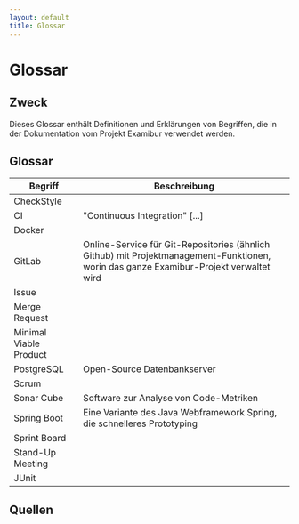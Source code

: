 ```yaml
---
layout: default
title: Glossar
---
```

# Glossar

## Zweck
Dieses Glossar enthält Definitionen und Erklärungen von Begriffen, die in der Dokumentation vom Projekt Examibur verwendet werden.

## Glossar

Begriff                     |  Beschreibung
----------------------------|----------------
 CheckStyle                 | 
 CI                         | "Continuous Integration" [...]
 Docker                     |  
 GitLab                     | Online-Service für Git-Repositories (ähnlich Github) mit Projektmanagement-Funktionen, worin das ganze Examibur-Projekt verwaltet wird
 Issue                      | 
 Merge Request              | 
 Minimal Viable Product     | 
 PostgreSQL                 | Open-Source Datenbankserver
 Scrum                      | 
 Sonar Cube                 | Software zur Analyse von Code-Metriken
 Spring Boot                | Eine Variante des Java Webframework Spring, die schnelleres Prototyping
 Sprint Board               | 
 Stand-Up Meeting           | 
 JUnit                      | 

## Quellen
